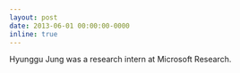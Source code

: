 ```yaml
---
layout: post
date: 2013-06-01 00:00:00-0000
inline: true
---
```


Hyunggu Jung was a research intern at Microsoft Research.
